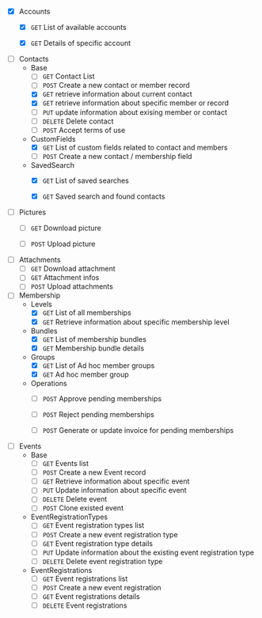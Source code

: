 - [x] Accounts
    - [x] `GET` List of available accounts
    - [x] `GET` Details of specific account


- [ ] Contacts
    - Base
        - [ ] `GET` Contact List
        - [ ] `POST` Create a new contact or member record
        - [x] `GET` retrieve information about current contact
        - [x] `GET` retrieve information about specific member or record
        - [ ] `PUT` update information about exising member or contact
        - [ ] `DELETE` Delete contact
        - [ ] `POST` Accept terms of use
    - CustomFields
        - [x] `GET` List of custom fields related to contact and members
        - [ ] `POST` Create a new contact / membership field
    - SavedSearch
        - [x] `GET` List of saved searches
        - [x] `GET` Saved search and found contacts


- [ ] Pictures
    - [ ] `GET` Download picture
    - [ ] `POST` Upload picture


- [ ] Attachments
    - [ ] `GET` Download attachment
    - [ ] `GET` Attachment infos
    - [ ] `POST` Upload attachments

- [ ] Membership
    - Levels
        - [x] `GET` List of all memberships
        - [x] `GET` Retrieve information about specific membership level
    - Bundles
        - [x] `GET` List of membership bundles
        - [x] `GET` Membership bundle details
    - Groups
        - [x] `GET` List of Ad hoc member groups
        - [x] `GET` Ad hoc member group
    - Operations
        - [ ] `POST` Approve pending memberships
        - [ ] `POST` Reject pending memberships
        - [ ] `POST` Generate or update invoice for pending memberships


- [ ] Events
  - Base
    - [ ] `GET` Events list
    - [ ] `POST` Create a new Event record
    - [ ] `GET` Retrieve information about specific event
    - [ ] `PUT` Update information about specific event
    - [ ] `DELETE` Delete event
    - [ ] `POST` Clone existed event
  - EventRegistrationTypes
    - [ ] `GET` Event registration types list
    - [ ] `POST` Create a new event registration type
    - [ ] `GET` Event registration type details
    - [ ] `PUT` Update information about the existing event registration type
    - [ ] `DELETE` Delete event registration type
  - EventRegistrations
    - [ ] `GET` Event registrations list
    - [ ] `POST` Create a new event registration
    - [ ] `GET` Event registrations details
    - [ ] `DELETE` Event registrations